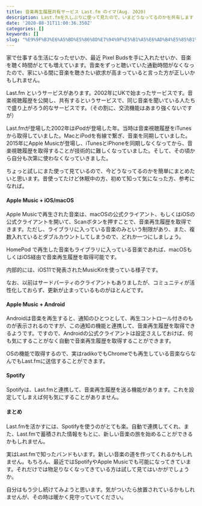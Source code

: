 ```yaml
---
title: 音楽再生履歴共有サービス Last.fm のイマ(Aug. 2020)
description: Last.fmを久しぶりに使って見たので、いまどうなってるのかを共有します
date: '2020-08-31T11:00:36.350Z'
categories: []
keywords: []
slug: "%E9%9F%B3%E6%A5%BD%E5%86%8D%E7%94%9F%E5%B1%A5%E6%AD%B4%E5%85%B1%E6%9C%89%E3%82%B5%E3%83%BC%E3%83%93%E3%82%B9+Last%2Efm+%E3%81%AE%E3%82%A4%E3%83%9E%..."
---
```

家で仕事する生活になったせいか、最近 Pixel Budsを手に入れたせいか、音楽を聴く時間がとても増えています。音楽をずっと聴いていた通勤時間がなくなったので、家にいる間に音楽を聴きたい欲求が高まっていると言った方が正しいかもしれません。

Last.fm というサービスがあります。2002年にUKで始まったサービスです。音楽視聴履歴を公開し、共有するというサービスで、同じ音楽を聞いている人たちで盛り上がろう的なサービスです。（その割に、交流機能はあまり強くないですが）

Last.fmが登場した2002年はiPodが登場した年。当時は音楽視聴履歴をiTunesから取得していました。MacとiPodを有線で繋ぎ、音楽を同期していました。2015年にApple Musicが登場し、iTunesとiPhoneを同期しなくなってから、音楽視聴履歴を取得することが技術的に難しくなっていました。そして、その頃から自分も次第に使わなくなっていきました。

ちょっと試しにまた使って見ているので、今どうなってるのかを簡単にまとめたいと思います。昔使ってたけど休眠中の方、初めて知って気になった方、参考になれば。

#### Apple Music + iOS/macOS

Apple Musicで再生された音楽は、macOSの公式クライアント、もしくはiOSの公式クライアントを開いて、Scanボタンを押すことで、音楽再生履歴を取得できます。ただし、ライブラリに入っている音楽のみという制限があり、また、複数入れているとダブルカウントしてしまうので、どれか一つにしましょう。

HomePod で再生した音楽もライブラリに入っている音楽であれば、macOSもしくはiOS経由で音楽再生履歴を取得可能です。

内部的には、iOS11で発表されたMusicKitを使っている様子です。

なお、以前はサードパーティのクライアントもありましたが、コミュニティが活性化しておらず、更新が止まっているものがほとんどです。

#### Apple Music + Android

Androidは音楽を再生すると、通知のひとつとして、再生コントロール付きのものが表示されるのですが、この通知の機能と連携して、音楽再生履歴を取得できるようです。ですので、Androidの公式クライアントは設定さえしておけば、何も気にすることがなく自動で音楽再生履歴を取得することができます。

OSの機能で取得するので、実はradikoでもChromeでも再生している音楽ならなんでもLast.fmに送信することができます。

#### Spotify

Spotifyは、Last.fmと連携して、音楽再生履歴を送る機能があります。これを設定してしまえば何も気にすることがありません。

#### まとめ

Last.fmを活かすには、Spotifyを使うのがとても楽。自動で連携してくれ、また、Last.fmで蓄積された情報をもとに、新しい音楽の旅を始めることができるかもしれません。

実はLast.fmで知ったバンドもいます。新しい音楽の道を作ってくれるかもしれません。もちろん、最近ではSpotifyやApple Musicでも可能になってきています。それだけでは物足りなくなってきている方は試して見てはいかがでしょうか。

自分はもう少し続けてみようと思います。気がついたら放置されているかもしれませんが、その時は暖かく見守っていてください。